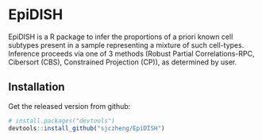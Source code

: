 # EpiDISH

EpiDISH is a R package to infer the proportions of a priori known cell subtypes present in a sample representing a mixture of such cell-types. Inference proceeds via one of 3 methods (Robust Partial Correlations-RPC, Cibersort (CBS), Constrained Projection (CP)), as determined by user.


## Installation

Get the released version from github:

```R
# install.packages("devtools")
devtools::install_github("sjczheng/EpiDISH")
```

